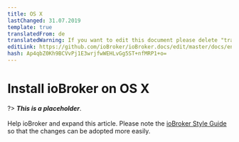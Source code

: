 ```yaml
---
title: OS X
lastChanged: 31.07.2019
template: true
translatedFrom: de
translatedWarning: If you want to edit this document please delete "translatedFrom" field, elsewise this document will be translated automatically again
editLink: https://github.com/ioBroker/ioBroker.docs/edit/master/docs/en/install/macos.md
hash: Ap4qbZ0Kh9BCVvPj1E3wrjfwWEHLvGg5ST+nfMRP1+o=
---
```

# Install ioBroker on OS X
?> ***This is a placeholder***.<br><br> Help ioBroker and expand this article. Please note the [ioBroker Style Guide](community/styleguidedoc) so that the changes can be adopted more easily.